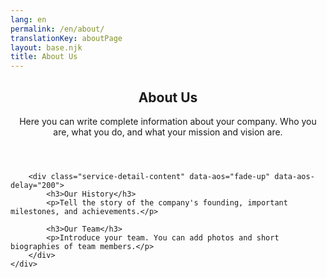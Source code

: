 ```yaml
---
lang: en
permalink: /en/about/
translationKey: aboutPage
layout: base.njk
title: About Us
---
```


<section class="service-detail-section">
    <div class="container">
        <header class="service-detail-header" data-aos="fade-up">
            <h1>About Us</h1>
            <div class="service-general-description">
                <p>Here you can write complete information about your company. Who you are, what you do, and what your mission and vision are.</p>
            </div>
        </header>

        <div class="service-detail-content" data-aos="fade-up" data-aos-delay="200">
            <h3>Our History</h3>
            <p>Tell the story of the company's founding, important milestones, and achievements.</p>

            <h3>Our Team</h3>
            <p>Introduce your team. You can add photos and short biographies of team members.</p>
        </div>
    </div>
</section>